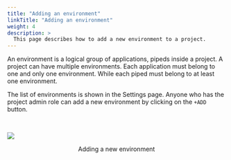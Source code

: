 ```yaml
---
title: "Adding an environment"
linkTitle: "Adding an environment"
weight: 4
description: >
  This page describes how to add a new environment to a project.
---
```


An environment is a logical group of applications, pipeds inside a project. A project can have multiple environments.
Each application must belong to one and only one environment. While each piped must belong to at least one environment.

The list of environments is shown in the Settings page. Anyone who has the project admin role can add a new environment by clicking on the `+ADD` button.

<br>

![](/images/settings-add-environment.png)
<p style="text-align: center;">
Adding a new environment
</p>
